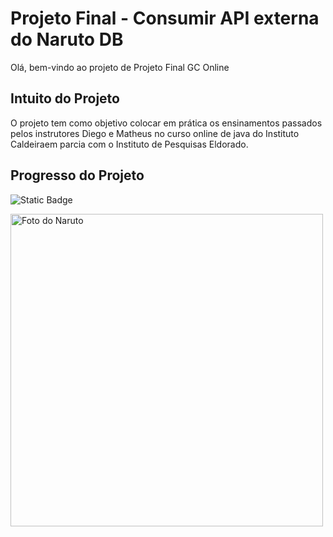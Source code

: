# Projeto Final - Consumir API externa do Naruto DB

Olá, bem-vindo ao projeto de Projeto Final GC Online 

## Intuito do Projeto

O projeto tem como objetivo colocar em prática os ensinamentos passados pelos instrutores Diego e Matheus no curso online de java do Instituto Caldeiraem parcia com o Instituto de Pesquisas Eldorado.

## Progresso do Projeto

![Static Badge](https://img.shields.io/badge/STATUS-Em_andamento-yellow)

<img src=https://narutodb.xyz/cards/characters.jpg width="500px" height="auto" alt="Foto do Naruto"/>
